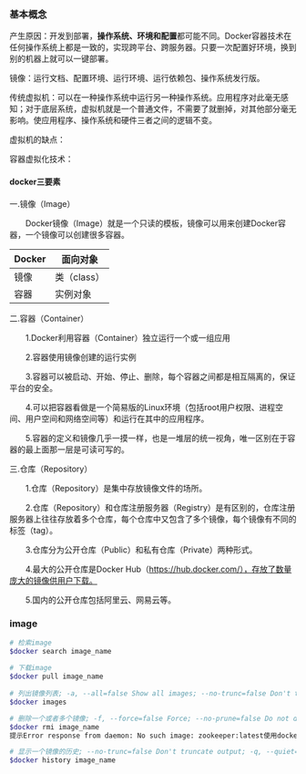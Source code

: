 ### 基本概念

产生原因：开发到部署，**操作系统、环境和配置**都可能不同。Docker容器技术在任何操作系统上都是一致的，实现跨平台、跨服务器。只要一次配置好环境，换到别的机器上就可以一键部署。

镜像：运行文档、配置环境、运行环境、运行依赖包、操作系统发行版。



传统虚拟机：可以在一种操作系统中运行另一种操作系统。应用程序对此毫无感知；对于底层系统，虚拟机就是一个普通文件，不需要了就删掉，对其他部分毫无影响。使应用程序、操作系统和硬件三者之间的逻辑不变。

虚拟机的缺点：



容器虚拟化技术：



#### docker三要素

一.镜像（Image）

　　Docker镜像（Image）就是一个只读的模板，镜像可以用来创建Docker容器，一个镜像可以创建很多容器。

| Docker | 面向对象    |
| ------ | ----------- |
| 镜像   | 类（class） |
| 容器   | 实例对象    |

二.容器（Container）

　　1.Docker利用容器（Container）独立运行一个或一组应用

　　2.容器使用镜像创建的运行实例

　　3.容器可以被启动、开始、停止、删除，每个容器之间都是相互隔离的，保证平台的安全。

　　4.可以把容器看做是一个简易版的Linux环境（包括root用户权限、进程空间、用户空间和网络空间等）和运行在其中的应用程序。

　　5.容器的定义和镜像几乎一摸一样，也是一堆层的统一视角，唯一区别在于容器的最上面那一层是可读可写的。

三.仓库（Repository）

　　1.仓库（Repository）是集中存放镜像文件的场所。

　　2.仓库（Repository）和仓库注册服务器（Registry）是有区别的，仓库注册服务器上往往存放着多个仓库，每个仓库中又包含了多个镜像，每个镜像有不同的标签（tag）。

　　3.仓库分为公开仓库（Public）和私有仓库（Private）两种形式。

　　4.最大的公开仓库是Docker Hub（https://hub.docker.com/），存放了数量庞大的镜像供用户下载。

　　5.国内的公开仓库包括阿里云、网易云等。



### image

```bash
# 检索image  
$docker search image_name 
 
# 下载image  
$docker pull image_name 
 
# 列出镜像列表; -a, --all=false Show all images; --no-trunc=false Don't truncate output; -q, --quiet=false Only show numeric IDs  
$docker images  

# 删除一个或者多个镜像; -f, --force=false Force; --no-prune=false Do not delete untagged parents  
$docker rmi image_name  
提示Error response from daemon: No such image: zookeeper:latest使用docker rmi ID

# 显示一个镜像的历史; --no-trunc=false Don't truncate output; -q, --quiet=false Only show numeric IDs  
$docker history image_name  
```


